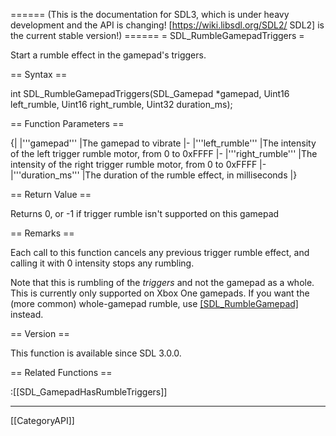 ====== (This is the documentation for SDL3, which is under heavy development and the API is changing! [https://wiki.libsdl.org/SDL2/ SDL2] is the current stable version!) ======
= SDL_RumbleGamepadTriggers =

Start a rumble effect in the gamepad's triggers.

== Syntax ==

<syntaxhighlight lang='c'>
int SDL_RumbleGamepadTriggers(SDL_Gamepad *gamepad, Uint16 left_rumble, Uint16 right_rumble, Uint32 duration_ms);
</syntaxhighlight>

== Function Parameters ==

{|
|'''gamepad'''
|The gamepad to vibrate
|-
|'''left_rumble'''
|The intensity of the left trigger rumble motor, from 0 to 0xFFFF
|-
|'''right_rumble'''
|The intensity of the right trigger rumble motor, from 0 to 0xFFFF
|-
|'''duration_ms'''
|The duration of the rumble effect, in milliseconds
|}

== Return Value ==

Returns 0, or -1 if trigger rumble isn't supported on this gamepad

== Remarks ==

Each call to this function cancels any previous trigger rumble effect, and
calling it with 0 intensity stops any rumbling.

Note that this is rumbling of the _triggers_ and not the gamepad as a
whole. This is currently only supported on Xbox One gamepads. If you want
the (more common) whole-gamepad rumble, use [[SDL_RumbleGamepad]]()
instead.

== Version ==

This function is available since SDL 3.0.0.

== Related Functions ==

:[[SDL_GamepadHasRumbleTriggers]]

----
[[CategoryAPI]]


